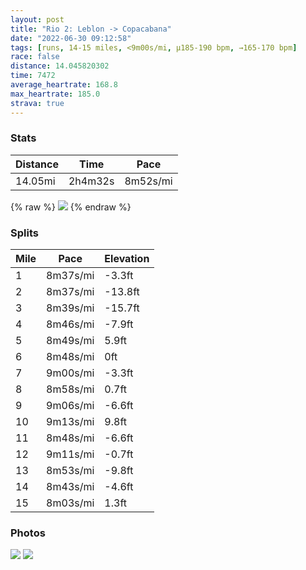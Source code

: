 ```yaml
---
layout: post
title: "Rio 2: Leblon -> Copacabana"
date: "2022-06-30 09:12:58"
tags: [runs, 14-15 miles, <9m00s/mi, μ185-190 bpm, →165-170 bpm]
race: false
distance: 14.045820302
time: 7472
average_heartrate: 168.8
max_heartrate: 185.0
strava: true
---
```


### Stats

| Distance | Time | Pace |
|----------|------|------|
|14.05mi|2h4m32s|8m52s/mi|

{% raw %}
<img src='https://maps.googleapis.com/maps/api/staticmap?maptype=roadmap&path=enc:~shkCxatfGEfAIbHWjMMzCO|J@jBSnCAlDE|@Q|KCf@?v@E`CKbA@d@WtIGxG^xED~BZdFJf@Dh@@n@Fz@JnC^fFRtERnC@h@zA~N?d@RvBr@~Ct@hClAlDPN@Ke@e@y@sB]aAgAiEOgAKyAq@_GAa@U_BCw@i@yEAg@IyAc@{GKgA?_AScCB[OsDIqAOm@SqE[mDEwDPmCC}BBiAFgAJk@@wAAm@D_@D{DCi@He@FuAE{DHcAFgCHoA@yAJwAAeBFwABkGDqAFm@G}AHsAEm@PaB?c@Dk@?o@ViKFk@Jm@Pg@j@mDR_@hAqGN]D_AC_@]u@Qi@Cg@Wy@?UIM]{BKUIw@Ak@aAoBCSBGCWDa@?k@]gAG}@Qi@DUY{B_@a@c@K_@@kAPo@@s@RqCb@kCj@iDZeDHwAE{@O}CYaBYoG}A_FsAc@WqDsA}JeF}@m@{HcG}CmD{@y@aAoAiBqC]_@sAoB_DmFm@iAk@mAs@cA{BwEMc@[e@aBgDg@yAo@qA}AoEwBoEo@eCqAkD?Wo@yASw@i@mAyBqHs@sBm@cCoAyDSuA[w@Ii@Ok@WyBMaBBs@EkBBa@E]GGEBPl@FxDXvCT~Af@xBbAzCvAfF|EdPrBpFDVd@hA`BvEXn@\fAzAfDfArCpBdEpAxCvAfCn@tAvA|BlBnDrD|FlAxAn@|@jBtBfE~DjCpBvCfBbBpAtAt@|DpB|ElBfAVdA^p@JfBh@dE~@lB^vDd@tDPvCGtC]nCg@tDgAl@GbBc@t@Pf@x@RdA@TIFBd@ITl@lA^`CVl@Fb@ARHj@AT^|B@p@PbATr@?RN~@Bb@Pf@R~@NPDXI`AMn@O\_@dCuBzKIlAOpMObD?jAKnB?fDE~BInB?`ADdAKfA?nB[xH?lDG|@@rAIhA?rAEj@K|CBz@GZ@nAGtB?p@QvDAdARlBT~EXzDJtBBjBN~BAf@V~CN|A?X\pEZzBFfALv@FrAXxCFhBd@vDt@dDzApFz@jBD@KS_@[{A{D_AsCa@qCCy@YyCGeAUyAFU?UGc@IiBi@oDImBQkCWyBMoEW{CAoAY}EMsAAy@QaCMsDRkGGe@JyA?k@FoAAc@Ds@Ag@DmCHeA?mANmD?{AHsCH_@CwDJ}CBqBDaA?aDDkDL}ACm@@mBToGJeFFgEFi@^sAL{ATs@BU&key=AIzaSyC1MId7bFpkLXNAaYhBSTb8jLyiSqzbDtM&size=800x800&markers=color:yellow|label:S|-22.98704,-43.19789&markers=color:green|label:F|-22.98744999999999,-43.19637000000003'>
{% endraw %}

### Splits

| Mile | Pace | Elevation |
|------|------|-----------|
|1|8m37s/mi|-3.3ft|
|2|8m37s/mi|-13.8ft|
|3|8m39s/mi|-15.7ft|
|4|8m46s/mi|-7.9ft|
|5|8m49s/mi|5.9ft|
|6|8m48s/mi|0ft|
|7|9m00s/mi|-3.3ft|
|8|8m58s/mi|0.7ft|
|9|9m06s/mi|-6.6ft|
|10|9m13s/mi|9.8ft|
|11|8m48s/mi|-6.6ft|
|12|9m11s/mi|-0.7ft|
|13|8m53s/mi|-9.8ft|
|14|8m43s/mi|-4.6ft|
|15|8m03s/mi|1.3ft|

### Photos
<img src='https://dgtzuqphqg23d.cloudfront.net/bRn46zuOlWHPB9ewd073ZSq3XSPXFvhiprdqARlfleA-576x768.jpg'>

<img src='https://dgtzuqphqg23d.cloudfront.net/QmMsHfsGPrWDD-j2t4O0oDUvsDa4bA-OXD2rOV-oGO0-768x576.jpg'>
